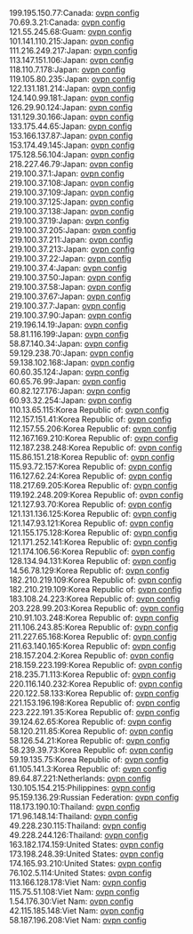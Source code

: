 199.195.150.77:Canada: [ovpn config](vpn/199_195_150_77.ovpn)  
70.69.3.21:Canada: [ovpn config](vpn/70_69_3_21.ovpn)  
121.55.245.68:Guam: [ovpn config](vpn/121_55_245_68.ovpn)  
101.141.110.215:Japan: [ovpn config](vpn/101_141_110_215.ovpn)  
111.216.249.217:Japan: [ovpn config](vpn/111_216_249_217.ovpn)  
113.147.151.106:Japan: [ovpn config](vpn/113_147_151_106.ovpn)  
118.110.7.178:Japan: [ovpn config](vpn/118_110_7_178.ovpn)  
119.105.80.235:Japan: [ovpn config](vpn/119_105_80_235.ovpn)  
122.131.181.214:Japan: [ovpn config](vpn/122_131_181_214.ovpn)  
124.140.99.181:Japan: [ovpn config](vpn/124_140_99_181.ovpn)  
126.29.90.124:Japan: [ovpn config](vpn/126_29_90_124.ovpn)  
131.129.30.166:Japan: [ovpn config](vpn/131_129_30_166.ovpn)  
133.175.44.65:Japan: [ovpn config](vpn/133_175_44_65.ovpn)  
153.166.137.87:Japan: [ovpn config](vpn/153_166_137_87.ovpn)  
153.174.49.145:Japan: [ovpn config](vpn/153_174_49_145.ovpn)  
175.128.56.104:Japan: [ovpn config](vpn/175_128_56_104.ovpn)  
218.227.46.79:Japan: [ovpn config](vpn/218_227_46_79.ovpn)  
219.100.37.1:Japan: [ovpn config](vpn/219_100_37_1.ovpn)  
219.100.37.108:Japan: [ovpn config](vpn/219_100_37_108.ovpn)  
219.100.37.109:Japan: [ovpn config](vpn/219_100_37_109.ovpn)  
219.100.37.125:Japan: [ovpn config](vpn/219_100_37_125.ovpn)  
219.100.37.138:Japan: [ovpn config](vpn/219_100_37_138.ovpn)  
219.100.37.19:Japan: [ovpn config](vpn/219_100_37_19.ovpn)  
219.100.37.205:Japan: [ovpn config](vpn/219_100_37_205.ovpn)  
219.100.37.211:Japan: [ovpn config](vpn/219_100_37_211.ovpn)  
219.100.37.213:Japan: [ovpn config](vpn/219_100_37_213.ovpn)  
219.100.37.22:Japan: [ovpn config](vpn/219_100_37_22.ovpn)  
219.100.37.4:Japan: [ovpn config](vpn/219_100_37_4.ovpn)  
219.100.37.50:Japan: [ovpn config](vpn/219_100_37_50.ovpn)  
219.100.37.58:Japan: [ovpn config](vpn/219_100_37_58.ovpn)  
219.100.37.67:Japan: [ovpn config](vpn/219_100_37_67.ovpn)  
219.100.37.7:Japan: [ovpn config](vpn/219_100_37_7.ovpn)  
219.100.37.90:Japan: [ovpn config](vpn/219_100_37_90.ovpn)  
219.196.14.19:Japan: [ovpn config](vpn/219_196_14_19.ovpn)  
58.81.116.199:Japan: [ovpn config](vpn/58_81_116_199.ovpn)  
58.87.140.34:Japan: [ovpn config](vpn/58_87_140_34.ovpn)  
59.129.238.70:Japan: [ovpn config](vpn/59_129_238_70.ovpn)  
59.138.102.168:Japan: [ovpn config](vpn/59_138_102_168.ovpn)  
60.60.35.124:Japan: [ovpn config](vpn/60_60_35_124.ovpn)  
60.65.76.99:Japan: [ovpn config](vpn/60_65_76_99.ovpn)  
60.82.127.176:Japan: [ovpn config](vpn/60_82_127_176.ovpn)  
60.93.32.254:Japan: [ovpn config](vpn/60_93_32_254.ovpn)  
110.13.65.115:Korea Republic of: [ovpn config](vpn/110_13_65_115.ovpn)  
112.157.151.41:Korea Republic of: [ovpn config](vpn/112_157_151_41.ovpn)  
112.157.55.206:Korea Republic of: [ovpn config](vpn/112_157_55_206.ovpn)  
112.167.169.210:Korea Republic of: [ovpn config](vpn/112_167_169_210.ovpn)  
112.187.238.248:Korea Republic of: [ovpn config](vpn/112_187_238_248.ovpn)  
115.86.151.218:Korea Republic of: [ovpn config](vpn/115_86_151_218.ovpn)  
115.93.72.157:Korea Republic of: [ovpn config](vpn/115_93_72_157.ovpn)  
116.127.62.24:Korea Republic of: [ovpn config](vpn/116_127_62_24.ovpn)  
118.217.69.205:Korea Republic of: [ovpn config](vpn/118_217_69_205.ovpn)  
119.192.248.209:Korea Republic of: [ovpn config](vpn/119_192_248_209.ovpn)  
121.127.93.70:Korea Republic of: [ovpn config](vpn/121_127_93_70.ovpn)  
121.131.136.125:Korea Republic of: [ovpn config](vpn/121_131_136_125.ovpn)  
121.147.93.121:Korea Republic of: [ovpn config](vpn/121_147_93_121.ovpn)  
121.155.175.128:Korea Republic of: [ovpn config](vpn/121_155_175_128.ovpn)  
121.171.252.141:Korea Republic of: [ovpn config](vpn/121_171_252_141.ovpn)  
121.174.106.56:Korea Republic of: [ovpn config](vpn/121_174_106_56.ovpn)  
128.134.94.131:Korea Republic of: [ovpn config](vpn/128_134_94_131.ovpn)  
14.56.78.129:Korea Republic of: [ovpn config](vpn/14_56_78_129.ovpn)  
182.210.219.109:Korea Republic of: [ovpn config](vpn/182_210_219_109.ovpn)  
182.210.219.109:Korea Republic of: [ovpn config](vpn/182_210_219_109.ovpn)  
183.108.24.223:Korea Republic of: [ovpn config](vpn/183_108_24_223.ovpn)  
203.228.99.203:Korea Republic of: [ovpn config](vpn/203_228_99_203.ovpn)  
210.91.103.248:Korea Republic of: [ovpn config](vpn/210_91_103_248.ovpn)  
211.106.243.85:Korea Republic of: [ovpn config](vpn/211_106_243_85.ovpn)  
211.227.65.168:Korea Republic of: [ovpn config](vpn/211_227_65_168.ovpn)  
211.63.140.165:Korea Republic of: [ovpn config](vpn/211_63_140_165.ovpn)  
218.157.204.2:Korea Republic of: [ovpn config](vpn/218_157_204_2.ovpn)  
218.159.223.199:Korea Republic of: [ovpn config](vpn/218_159_223_199.ovpn)  
218.235.71.113:Korea Republic of: [ovpn config](vpn/218_235_71_113.ovpn)  
220.116.140.232:Korea Republic of: [ovpn config](vpn/220_116_140_232.ovpn)  
220.122.58.133:Korea Republic of: [ovpn config](vpn/220_122_58_133.ovpn)  
221.153.196.198:Korea Republic of: [ovpn config](vpn/221_153_196_198.ovpn)  
223.222.191.35:Korea Republic of: [ovpn config](vpn/223_222_191_35.ovpn)  
39.124.62.65:Korea Republic of: [ovpn config](vpn/39_124_62_65.ovpn)  
58.120.211.85:Korea Republic of: [ovpn config](vpn/58_120_211_85.ovpn)  
58.126.54.21:Korea Republic of: [ovpn config](vpn/58_126_54_21.ovpn)  
58.239.39.73:Korea Republic of: [ovpn config](vpn/58_239_39_73.ovpn)  
59.19.135.75:Korea Republic of: [ovpn config](vpn/59_19_135_75.ovpn)  
61.105.141.3:Korea Republic of: [ovpn config](vpn/61_105_141_3.ovpn)  
89.64.87.221:Netherlands: [ovpn config](vpn/89_64_87_221.ovpn)  
130.105.154.215:Philippines: [ovpn config](vpn/130_105_154_215.ovpn)  
95.159.136.29:Russian Federation: [ovpn config](vpn/95_159_136_29.ovpn)  
118.173.190.10:Thailand: [ovpn config](vpn/118_173_190_10.ovpn)  
171.96.148.14:Thailand: [ovpn config](vpn/171_96_148_14.ovpn)  
49.228.230.115:Thailand: [ovpn config](vpn/49_228_230_115.ovpn)  
49.228.244.126:Thailand: [ovpn config](vpn/49_228_244_126.ovpn)  
163.182.174.159:United States: [ovpn config](vpn/163_182_174_159.ovpn)  
173.198.248.39:United States: [ovpn config](vpn/173_198_248_39.ovpn)  
174.165.93.210:United States: [ovpn config](vpn/174_165_93_210.ovpn)  
76.102.5.114:United States: [ovpn config](vpn/76_102_5_114.ovpn)  
113.166.128.178:Viet Nam: [ovpn config](vpn/113_166_128_178.ovpn)  
115.75.51.108:Viet Nam: [ovpn config](vpn/115_75_51_108.ovpn)  
1.54.176.30:Viet Nam: [ovpn config](vpn/1_54_176_30.ovpn)  
42.115.185.148:Viet Nam: [ovpn config](vpn/42_115_185_148.ovpn)  
58.187.196.208:Viet Nam: [ovpn config](vpn/58_187_196_208.ovpn)  
